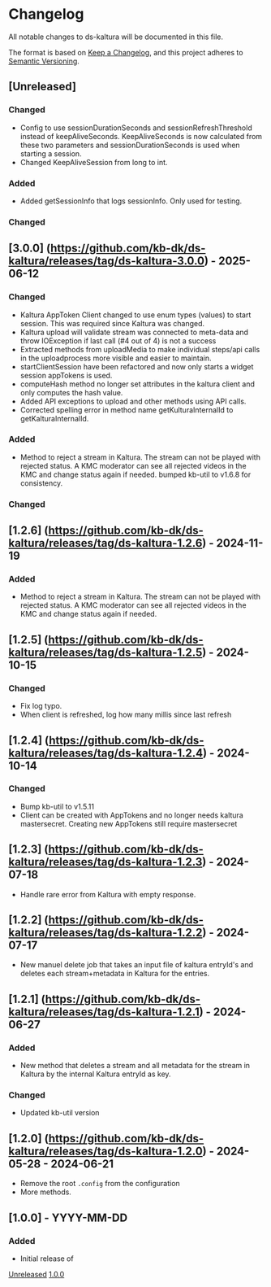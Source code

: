 # Changelog
All notable changes to ds-kaltura will be documented in this file.

The format is based on [Keep a Changelog](https://keepachangelog.com/en/1.0.0/),
and this project adheres to [Semantic Versioning](https://semver.org/spec/v2.0.0.html).

## [Unreleased]

### Changed
- Config to use sessionDurationSeconds and sessionRefreshThreshold instead of keepAliveSeconds. 
  KeepAliveSeconds is now calculated from these two parameters and sessionDurationSeconds is used when starting a 
  session.
- Changed KeepAliveSession from long to int.

### Added
- Added getSessionInfo that logs sessionInfo. Only used for testing.

### Changed

## [3.0.0] (https://github.com/kb-dk/ds-kaltura/releases/tag/ds-kaltura-3.0.0) - 2025-06-12
### Changed
- Kaltura AppToken Client changed to use enum types (values) to start session. This was required since Kaltura was changed.
- Kaltura upload will validate stream was connected to meta-data and throw IOException if last call (#4 out of 4) is not a success
- Extracted methods from uploadMedia to make individual steps/api calls in the uploadprocess more visible and easier
    to maintain.
- startClientSession have been refactored and now only starts a widget session appTokens is used.
- computeHash method no longer set attributes in the kaltura client and only computes the hash value.
- Added API exceptions to upload and other methods using API calls.
- Corrected spelling error in method name getKulturaInternalId to getKalturaInternalId.

### Added
- Method to reject a stream in Kaltura. The stream can not be played with rejected status. A KMC moderator can
see all rejected videos in the KMC and change status again if needed.
bumped kb-util to v1.6.8  for consistency.

### Changed

## [1.2.6] (https://github.com/kb-dk/ds-kaltura/releases/tag/ds-kaltura-1.2.6) - 2024-11-19
### Added
- Method to reject a stream in Kaltura. The stream can not be played with rejected status. A KMC moderator can
see all rejected videos in the KMC and change status again if needed.

## [1.2.5] (https://github.com/kb-dk/ds-kaltura/releases/tag/ds-kaltura-1.2.5) - 2024-10-15
### Changed
- Fix log typo. 
- When client is refreshed, log how many millis since last refresh 

## [1.2.4] (https://github.com/kb-dk/ds-kaltura/releases/tag/ds-kaltura-1.2.4) - 2024-10-14
### Changed
- Bump kb-util to v1.5.11
- Client can be created with AppTokens and no longer needs kaltura mastersecret. Creating new AppTokens still require mastersecret

## [1.2.3] (https://github.com/kb-dk/ds-kaltura/releases/tag/ds-kaltura-1.2.3) - 2024-07-18
- Handle rare error from Kaltura with empty response.

## [1.2.2] (https://github.com/kb-dk/ds-kaltura/releases/tag/ds-kaltura-1.2.2) - 2024-07-17
- New manuel delete job that takes an input file of kaltura entryId's and deletes each stream+metadata in Kaltura for the entries.

## [1.2.1] (https://github.com/kb-dk/ds-kaltura/releases/tag/ds-kaltura-1.2.1) - 2024-06-27
### Added
- New method that deletes a stream and all metadata for the stream in Kaltura by the internal Kaltura entryId as key.

### Changed
- Updated kb-util version


## [1.2.0] (https://github.com/kb-dk/ds-kaltura/releases/tag/ds-kaltura-1.2.0) - 2024-05-28 - 2024-06-21
- Remove the root `.config` from the configuration
- More methods.

## [1.0.0] - YYYY-MM-DD
### Added

- Initial release of <project>


[Unreleased](https://github.com/kb-dk/ds-kaltura/compare/v1.0.0...HEAD)
[1.0.0](https://github.com/kb-dk/ds-kaltura/releases/tag/v1.0.0)
